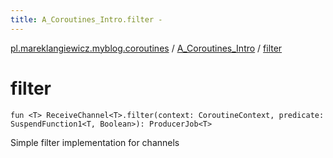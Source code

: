 ```yaml
---
title: A_Coroutines_Intro.filter - 
---
```


[pl.mareklangiewicz.myblog.coroutines](../index.md) / [A_Coroutines_Intro](index.md) / [filter](.)

# filter

`fun <T> ReceiveChannel<T>.filter(context: CoroutineContext, predicate: SuspendFunction1<T, Boolean>): ProducerJob<T>`

Simple filter implementation for channels

